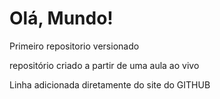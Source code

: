 # Olá, Mundo!
Primeiro repositorio versionado

repositório criado a partir de uma aula ao vivo

Linha adicionada diretamente do site do GITHUB
